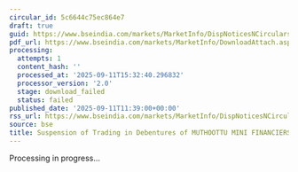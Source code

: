 ```yaml
---
circular_id: 5c6644c75ec864e7
draft: true
guid: https://www.bseindia.com/markets/MarketInfo/DispNoticesNCirculars.aspx?Noticeid={C71D81EA-D4DD-45FE-AE0B-273AA420B29D}&noticeno=20250911-34&dt=09/11/2025&icount=34&totcount=86&flag=0
pdf_url: https://www.bseindia.com/markets/MarketInfo/DownloadAttach.aspx?id=20250911-34&attachedId=
processing:
  attempts: 1
  content_hash: ''
  processed_at: '2025-09-11T15:32:40.296832'
  processor_version: '2.0'
  stage: download_failed
  status: failed
published_date: '2025-09-11T11:39:00+00:00'
rss_url: https://www.bseindia.com/markets/MarketInfo/DispNoticesNCirculars.aspx?Noticeid={C71D81EA-D4DD-45FE-AE0B-273AA420B29D}&noticeno=20250911-34&dt=09/11/2025&icount=34&totcount=86&flag=0
source: bse
title: Suspension of Trading in Debentures of MUTHOOTTU MINI FINANCIERS LIMITED
---
```


Processing in progress...